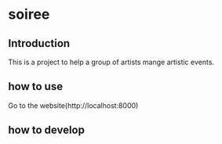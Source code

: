 # soiree

## Introduction

This is a project to help a group of artists mange artistic events.

## how to use

Go to the website(http://localhost:8000)

## how to develop

